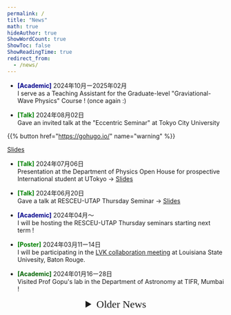 ```yaml
---
permalink: /
title: "News"
math: true
hideAuthor: true
ShowWordCount: true
ShowToc: false
ShowReadingTime: true
redirect_from: 
  - /news/
---
```



<!-- News -->
<!-- <h2><p style="text-align:center; font-family:mistral;"> News </p></h2>
-->

- <span style="color:darkblue; font-weight:bold">[Academic]</span> 2024年10月ー2025年02月
        <br/> I serve as a Teaching Assistant for the Graduate-level "Graviational-Wave Physics" Course ! (once again :)

- <span style="color:green; font-weight:bold">[Talk]</span> 2024年08月02日 
<br/> Gave an invited talk at the "Eccentric Seminar" at Tokyo City University


<!--<div style="text-align: center">
<a href="https://sensr.net/auth/users/sign_up">
<button style="background-color:#a4d61e;margin-top:6px;margin-bottom:16px;border-radius:4px;font-size:1.6em;padding:8px 20px;    font-family: "GibsonSemibold", "Helvetica Neue", Helvetica, Arial, sans-serif;float:none !important;text-shadow:0 1px 1px rgba(0,0,0,0.2)">
Sign up for free!
</button>
</a>
</div>-->


{{% button href="https://gohugo.io/" name="warning" %}}

[Slides](https://www.dropbox.com/scl/fi/pamxd525b7lg1o9vjiaxs/eccentric-seminar-240802-talk-v1.pdf?rlkey=slz51bn7jgyfgpzu6io3b0b95&dl=0)

- <span style="color:green; font-weight:bold">[Talk]</span> 2024年07月06日
<br/> Presentation at the Department of Physics Open House for prospective International student at UTokyo -> [Slides](https://www.dropbox.com/scl/fi/m49tb46fregudg8s8rmua/UTokyo-Phys-Dept-Open-House-240706.pdf?rlkey=jnzbhoxyq8kyc7r1ng9mg3rvh&dl=0)

- <span style="color:green; font-weight:bold">[Talk]</span> 2024年06月20日
<br/> Gave a talk at RESCEU-UTAP Thursday Seminar -> [Slides](https://www.dropbox.com/scl/fi/d7rvscuzuf3462wbtirog/thurs-seminar-240620-talk.pdf?rlkey=pxnfixmqqaplledvruua56du6&dl=0)

- <span style="color:darkblue; font-weight:bold">[Academic]</span> 2024年04月〜
<br/> I will be hosting the RESCEU-UTAP Thursday seminars starting next term ! 
  
- <span style="color:green; font-weight:bold">[Poster]</span> 2024年03月11ー14日
<br/> I will be participating in the [LVK collaboration meeting](https://www.lsu.edu/physics/lvkmeeting/index.php) at Louisiana State Univesity, Baton Rouge.
  
- <span style="color:darkgreen; font-weight:bold">[Academic]</span> 2024年01月16ー28日
<br/> Visited Prof Gopu's lab in the Department of Astronomy at TIFR, Mumbai !
      
<!-- Older News -->

<details>
	<summary style="font-family: mistral; text-align:center; font-size: 24px">
	Older News
	</summary>
	
- <span style="color:darkgreen; font-weight:bold">[Academic]</span> 2023年12月$\sim$
<br/> I am be one of the [reviewers](https://git.ligo.org/waveforms/reviews/nrtidalv3/-/wikis/home#review-checks-and-review-documentation) for the [NRTidalv3](https://dcc.ligo.org/G2302143) waveform model ! My contributions will be on _Time Domain Behavior_ and _Documentation_. 

- <span style="color:blue; font-weight:bold">[Part-time]</span> 2023年12月07ー15日
<br/> Serving as a part-time worker during the RESCEU-NBIA workshop in the Hongo campus !

- <span style="color:green; font-weight:bold">[Talk]</span> 2023年12月07ー15日
<br/> I plan to submit present a talk on X-Ray Observations in the [RESCEU-NBIA GW Workshop](https://indico2.cns.s.u-tokyo.ac.jp/event/286/overview), at UTokyo, Hongo campus !

- <span style="color:green; font-weight:bold">[Talk]</span> 2023年12月04ー06日
<br/> Have a talk at the [Gakujutsu-Henkaku Conference](https://multimessenger.jp/en/events/annualconf-1/) in Gero Onsen Sumeikan, Gifu !

- <span style="color:green; font-weight:bold">[Poster]</span> 2023年11月13ー18日
<br/> I will present a Poster in the [MLPhys Conference](https://mlphys.scphys.kyoto-u.ac.jp/ic_mlphys/) at YITP, Kyoto University.

- <span style="color:blue; font-weight:bold">[Part-time]</span> 2023年11月06ー09日
<br/> Tomonokai Junior High School Program at Mitaka !

- <span style="color:green; font-weight:bold">[Talk]</span> 2023年10月31日
<br/> I have a contributed talk at the [RESCEU Symposium](https://www.resceu.s.u-tokyo.ac.jp/symposium/resceu_sympo2023/), UTokyo, Hongo.

- <span style="color:darkblue; font-weight:bold">[Academic]</span> 2023年10月ー2024年02月
<br/> I serve as a Teaching Assistant for the Graduate-level "Graviational-Wave Physics" Course ! (my first TAship :)

- <span style="color:brown; font-weight:bold">[Career]</span> 2023年10月01日
<br/> Started PhD with Kipp-san at [RESCEU](https://www.resceu.s.u-tokyo.ac.jp/top.php), The University of Tokyo

</details>

